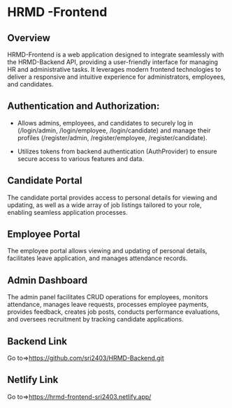 # HRMD -Frontend

## Overview 
HRMD-Frontend is a web application designed to integrate seamlessly with the HRMD-Backend API, providing a user-friendly interface for managing HR and administrative tasks. It leverages modern frontend technologies to deliver a responsive and intuitive experience for administrators, employees, and candidates.

## Authentication and Authorization:

- Allows admins, employees, and candidates to securely log in (/login/admin, /login/employee, /login/candidate) and manage their profiles (/register/admin, /register/employee, /register/candidate).

- Utilizes tokens from backend authentication (AuthProvider) to ensure secure access to various features and data.

## Candidate Portal
The candidate portal provides access to personal details for viewing and updating, as well as a wide array of job listings tailored to your role, enabling seamless application processes.

## Employee Portal 
The employee portal allows viewing and updating of personal details, facilitates leave application, and manages attendance records.

## Admin Dashboard
The admin panel facilitates CRUD operations for employees, monitors attendance, manages leave requests, processes employee payments, provides feedback, creates job posts, conducts performance evaluations, and oversees recruitment by tracking candidate applications.

## Backend Link
Go to=>https://github.com/sri2403/HRMD-Backend.git

## Netlify Link
Go to=>https://hrmd-frontend-sri2403.netlify.app/